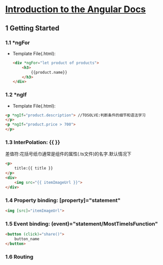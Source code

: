 # [Introduction to the Angular Docs](https://angular.io/docs)
## 1 Getting Started  
### 1.1 *ngFor  
* Template File(.html):
    ```html
    <div *ngFor="let product of products">
        <h3>
            {{product.name}}
        </h3>
    </div>
    ```
### 1.2 *ngIf  
* Template File(.html):
```html
<p *ngIf="product.description"> //TOSOLVE:判断条件的细节和语法学习    
</p>
<p *ngIf="product.price > 700">	
</p>
```
### 1.3 InterPolation: {{ }} 
差值符:花括号纸巾通常是组件的属性(.ts文件)的名字.默认情况下
```html
<p>
    title:{{ title }}
</p>
<div>
    <img src="{{ itemImageUrl }}">
</div>
```
### 1.4 Property binding: [property]="statement" 
```html
<img [src]="itemImageUrl">
```
### 1.5 Event binding: (event)="statement/MostTimeIsFunction"  
```html
<button (click)="share()">
    button_name
</button>
```
### 1.6 Routing
